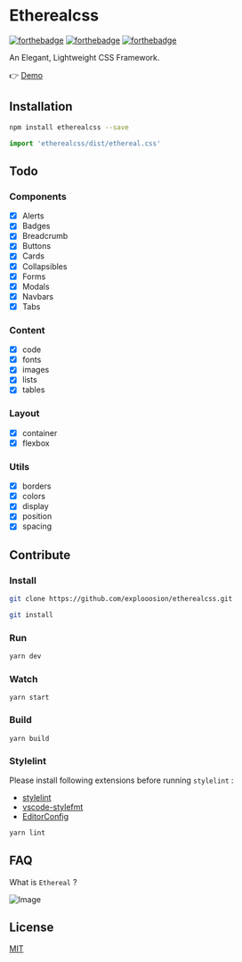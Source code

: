 # Etherealcss

[![forthebadge](https://forthebadge.com/images/badges/makes-people-smile.svg)](https://github.com/explooosion/etherealcss)
[![forthebadge](https://forthebadge.com/images/badges/built-with-love.svg)](https://github.com/GitbookIO/gitbook-cli)
[![forthebadge](https://forthebadge.com/images/badges/uses-css.svg)](https://forthebadge.com)

An Elegant, Lightweight CSS Framework.

👉 [Demo](http://robby570.tw/etherealcss/)

## Installation

```bash
npm install etherealcss --save
```

```js
import 'etherealcss/dist/ethereal.css'
```

## Todo

### Components

- [x] Alerts
- [x] Badges
- [x] Breadcrumb
- [x] Buttons
- [x] Cards
- [x] Collapsibles
- [x] Forms
- [x] Modals
- [x] Navbars
- [x] Tabs

### Content

- [x] code
- [x] fonts
- [x] images
- [x] lists
- [x] tables

### Layout

- [x] container
- [x] flexbox

### Utils

- [x] borders
- [x] colors
- [x] display
- [x] position
- [x] spacing

## Contribute

### Install

```bash
git clone https://github.com/explooosion/etherealcss.git
```

```bash
git install
```

### Run

```bash
yarn dev
```

### Watch

```
yarn start
```

### Build

```
yarn build
```

### Stylelint

Please install following extensions before running `stylelint` :

- [stylelint](https://marketplace.visualstudio.com/items?itemName=shinnn.stylelint)
- [vscode-stylefmt](https://marketplace.visualstudio.com/items?itemName=mrmlnc.vscode-stylefmt)
- [EditorConfig](https://marketplace.visualstudio.com/items?itemName=EditorConfig.EditorConfig)

```bash
yarn lint
```

## FAQ

What is `Ethereal` ?

![Image](https://i.imgur.com/NgJhJbd.png)

## License
[MIT](http://opensource.org/licenses/MIT)
